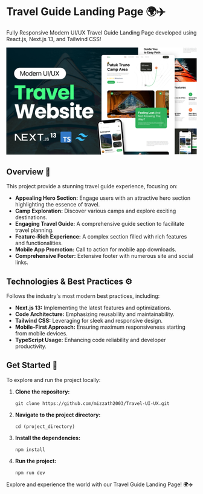 # Travel Guide Landing Page 🌍✈️

Fully Responsive Modern UI/UX Travel Guide Landing Page developed using React.js, Next.js 13, and Tailwind CSS!

[![Travel Guide](public/readmeimg.jpg)](https://hilink-traveler.netlify.app/)


## Overview 🚀

This project provide a stunning travel guide experience, focusing on:

- **Appealing Hero Section:** Engage users with an attractive hero section highlighting the essence of travel.
- **Camp Exploration:** Discover various camps and explore exciting destinations.
- **Engaging Travel Guide:** A comprehensive guide section to facilitate travel planning.
- **Feature-Rich Experience:** A complex section filled with rich features and functionalities.
- **Mobile App Promotion:** Call to action for mobile app downloads.
- **Comprehensive Footer:** Extensive footer with numerous site and social links.

## Technologies & Best Practices ⚙️

Follows the industry's most modern best practices, including:

- **Next.js 13:** Implementing the latest features and optimizations.
- **Code Architecture:** Emphasizing reusability and maintainability.
- **Tailwind CSS:** Leveraging for sleek and responsive design.
- **Mobile-First Approach:** Ensuring maximum responsiveness starting from mobile devices.
- **TypeScript Usage:** Enhancing code reliability and developer productivity.

## Get Started 🚀

To explore and run the project locally:

1. **Clone the repository:**

    ```shell
    git clone https://github.com/mizzath2003/Travel-UI-UX.git
    ```

2. **Navigate to the project directory:**

    ```shell
    cd (project_directory)
    ```

3. **Install the dependencies:**

    ```shell
    npm install
    ```

4. **Run the project:**

    ```shell
    npm run dev
    ```

Explore and experience the world with our Travel Guide Landing Page! 🌍✈️
